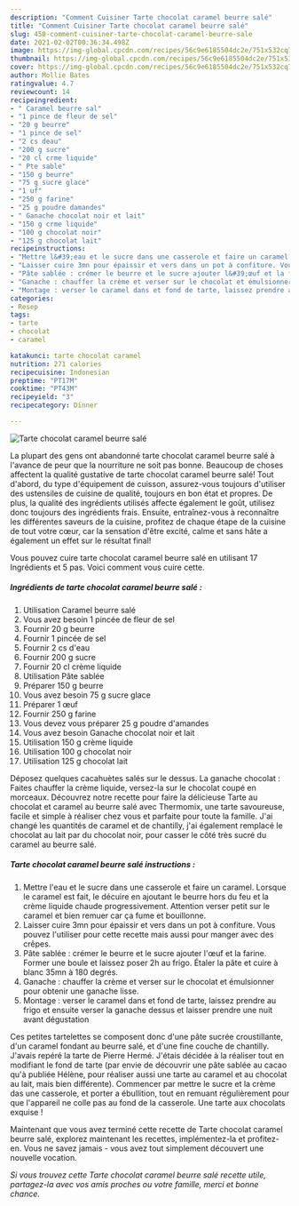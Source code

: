 ```yaml
---
description: "Comment Cuisiner Tarte chocolat caramel beurre salé"
title: "Comment Cuisiner Tarte chocolat caramel beurre salé"
slug: 450-comment-cuisiner-tarte-chocolat-caramel-beurre-sale
date: 2021-02-02T00:36:34.498Z
image: https://img-global.cpcdn.com/recipes/56c9e6185504dc2e/751x532cq70/tarte-chocolat-caramel-beurre-sale-photo-principale-de-la-recette.jpg
thumbnail: https://img-global.cpcdn.com/recipes/56c9e6185504dc2e/751x532cq70/tarte-chocolat-caramel-beurre-sale-photo-principale-de-la-recette.jpg
cover: https://img-global.cpcdn.com/recipes/56c9e6185504dc2e/751x532cq70/tarte-chocolat-caramel-beurre-sale-photo-principale-de-la-recette.jpg
author: Mollie Bates
ratingvalue: 4.7
reviewcount: 14
recipeingredient:
- " Caramel beurre sal"
- "1 pince de fleur de sel"
- "20 g beurre"
- "1 pince de sel"
- "2 cs deau"
- "200 g sucre"
- "20 cl crme liquide"
- " Pte sable"
- "150 g beurre"
- "75 g sucre glace"
- "1 uf"
- "250 g farine"
- "25 g poudre damandes"
- " Ganache chocolat noir et lait"
- "150 g crme liquide"
- "100 g chocolat noir"
- "125 g chocolat lait"
recipeinstructions:
- "Mettre l&#39;eau et le sucre dans une casserole et faire un caramel. Lorsque le caramel est fait, le décuire en ajoutant le beurre hors du feu et la crème liquide chaude progressivement. Attention verser petit sur le caramel et bien remuer car ça fume et bouillonne."
- "Laisser cuire 3mn pour épaissir et vers dans un pot à confiture. Vous pouvez l&#39;utiliser pour cette recette mais aussi pour manger avec des crêpes."
- "Pâte sablée : crémer le beurre et le sucre ajouter l&#39;œuf et la farine. Former une boule et laissez poser 2h au frigo. Étaler la pâte et cuire à blanc 35mn à 180 degrés."
- "Ganache : chauffer la crème et verser sur le chocolat et émulsionner pour obtenir une ganache lisse."
- "Montage : verser le caramel dans et fond de tarte, laissez prendre au frigo et ensuite verser la ganache dessus et laisser prendre une nuit avant dégustation"
categories:
- Resep
tags:
- tarte
- chocolat
- caramel

katakunci: tarte chocolat caramel 
nutrition: 271 calories
recipecuisine: Indonesian
preptime: "PT17M"
cooktime: "PT43M"
recipeyield: "3"
recipecategory: Dinner

---
```



![Tarte chocolat caramel beurre salé](https://img-global.cpcdn.com/recipes/56c9e6185504dc2e/751x532cq70/tarte-chocolat-caramel-beurre-sale-photo-principale-de-la-recette.jpg)

La plupart des gens ont abandonné tarte chocolat caramel beurre salé à l'avance de peur que la nourriture ne soit pas bonne. Beaucoup de choses affectent la qualité gustative de tarte chocolat caramel beurre salé! Tout d'abord, du type d'équipement de cuisson, assurez-vous toujours d'utiliser des ustensiles de cuisine de qualité, toujours en bon état et propres. De plus, la qualité des ingrédients utilisés affecte également le goût, utilisez donc toujours des ingrédients frais. Ensuite, entraînez-vous à reconnaître les différentes saveurs de la cuisine, profitez de chaque étape de la cuisine de tout votre cœur, car la sensation d'être excité, calme et sans hâte a également un effet sur le résultat final!

<!--inarticleads1-->

Vous pouvez cuire tarte chocolat caramel beurre salé en utilisant 17 Ingrédients et 5 pas. Voici comment vous cuire cette.

##### Ingrédients de tarte chocolat caramel beurre salé :

1. Utilisation  Caramel beurre salé
1. Vous avez besoin 1 pincée de fleur de sel
1. Fournir 20 g beurre
1. Fournir 1 pincée de sel
1. Fournir 2 cs d&#39;eau
1. Fournir 200 g sucre
1. Fournir 20 cl crème liquide
1. Utilisation  Pâte sablée
1. Préparer 150 g beurre
1. Vous avez besoin 75 g sucre glace
1. Préparer 1 œuf
1. Fournir 250 g farine
1. Vous devez vous préparer 25 g poudre d&#39;amandes
1. Vous avez besoin  Ganache chocolat noir et lait
1. Utilisation 150 g crème liquide
1. Utilisation 100 g chocolat noir
1. Utilisation 125 g chocolat lait


Déposez quelques cacahuètes salés sur le dessus. La ganache chocolat : Faites chauffer la crème liquide, versez-la sur le chocolat coupé en morceaux. Découvrez notre recette pour faire la délicieuse Tarte au chocolat et caramel au beurre salé avec Thermomix, une tarte savoureuse, facile et simple à réaliser chez vous et parfaite pour toute la famille. J&#39;ai changé les quantités de caramel et de chantilly, j&#39;ai également remplacé le chocolat au lait par du chocolat noir, pour casser le côté très sucré du caramel au beurre salé. 

<!--inarticleads2-->

##### Tarte chocolat caramel beurre salé instructions :

1. Mettre l&#39;eau et le sucre dans une casserole et faire un caramel. Lorsque le caramel est fait, le décuire en ajoutant le beurre hors du feu et la crème liquide chaude progressivement. Attention verser petit sur le caramel et bien remuer car ça fume et bouillonne.
1. Laisser cuire 3mn pour épaissir et vers dans un pot à confiture. Vous pouvez l&#39;utiliser pour cette recette mais aussi pour manger avec des crêpes.
1. Pâte sablée : crémer le beurre et le sucre ajouter l&#39;œuf et la farine. Former une boule et laissez poser 2h au frigo. Étaler la pâte et cuire à blanc 35mn à 180 degrés.
1. Ganache : chauffer la crème et verser sur le chocolat et émulsionner pour obtenir une ganache lisse.
1. Montage : verser le caramel dans et fond de tarte, laissez prendre au frigo et ensuite verser la ganache dessus et laisser prendre une nuit avant dégustation


Ces petites tartelettes se composent donc d&#39;une pâte sucrée croustillante, d&#39;un caramel fondant au beurre salé, et d&#39;une fine couche de chantilly. J&#39;avais repéré la tarte de Pierre Hermé. J&#39;étais décidée à la réaliser tout en modifiant le fond de tarte (par envie de découvrir une pâte sablée au cacao qu&#39;à publiée Hélène, pour réaliser aussi une tarte au caramel et au chocolat au lait, mais bien différente). Commencer par mettre le sucre et la crème das une casserole, et porter a ébullition, tout en remuant régulièrement pour que l&#39;appareil ne colle pas au fond de la casserole. Une tarte aux chocolats exquise ! 

<!--inarticleads1-->

<p>
Maintenant que vous avez terminé cette recette de Tarte chocolat caramel beurre salé, explorez maintenant les recettes, implémentez-la et profitez-en. Vous ne savez jamais - vous avez tout simplement découvert une nouvelle vocation.
</p>

<p>
<i>Si vous trouvez cette Tarte chocolat caramel beurre salé recette utile, partagez-la avec vos amis proches ou votre famille, merci et bonne chance.</i>
</p>
